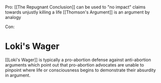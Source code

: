 Pro:
[[The Repugnant Conclusion]] can be used to "no impact" claims towards unjustly killing a life
[[Thomson's Argument]] is an argument by analogy

Con:


# Loki's Wager
[[Loki's Wager]] is typically a pro-abortion defense against anti-abortion arguments which point out that pro-abortion advocates are unable to pinpoint where life or consciousness begins to demonstrate their absurdity in argument.